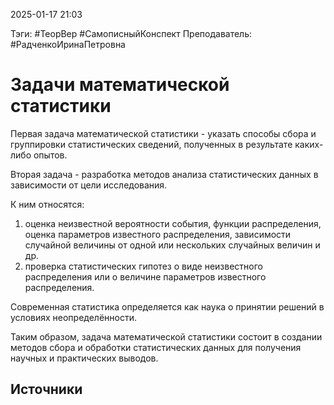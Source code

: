 2025-01-17 21:03

Тэги: #ТеорВер #СамописныйКонспект
Преподаватель: #РадченкоИринаПетровна
# Задачи математической статистики

Первая задача математической статистики - указать способы сбора и группировки статистических сведений, полученных в результате каких-либо опытов.

Вторая задача - разработка методов анализа статистических данных в зависимости от цели исследования.

К ним относятся:
1. оценка неизвестной вероятности события, функции распределения, оценка параметров известного распределения, зависимости случайной величины от одной или нескольких случайных величин и др.
2. проверка статистических гипотез о виде неизвестного распределения или о величине параметров известного распределения.

Современная статистика определяется как наука о принятии решений в условиях неопределённости.

Таким образом, задача математической статистики состоит в создании методов сбора и обработки статистических данных для получения научных и практических выводов.

## Источники